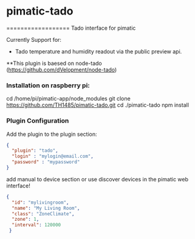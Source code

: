# pimatic-tado
==================
Tado interface for pimatic

Currently Support for:
- Tado temperature and humidity readout via the public preview api.

**This plugin is baesed on node-tado (https://github.com/dVelopment/node-tado)

###  Installation on raspberry pi:

cd /home/pi/pimatic-app/node_modules
git clone https://github.com/TH1485/pimatic-tado.git
cd ./pimatic-tado
npm install

### Plugin Configuration

Add the plugin to the plugin section:

```json
{ 
  "plugin": "tado",
  "login" : "mylogin@email.com",
  "password" : "mypassword"
}
```
add manual to device section or use discover devices in the pimatic web interface!
```json
{
  "id": "mylivingroom",
  "name": "My Living Room",
  "class": "ZoneClimate",
  "zone": 1,
  "interval": 120000
 }
```
